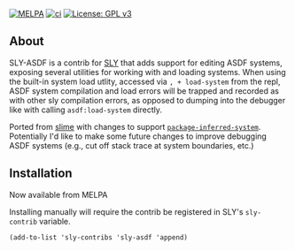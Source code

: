 [![MELPA](http://melpa.org/packages/sly-asdf-badge.svg)](http://melpa.org/#/sly-asdf)
[![ci](https://github.com/mmgeorge/sly-asdf/workflows/ci/badge.svg)](https://github.com/mmgeorge/sly-asdf/actions?query=workflow%3Aci)
[![License: GPL v3](https://img.shields.io/badge/License-GPLv3-blue.svg)](https://www.gnu.org/licenses/gpl-3.0)
 
 
## About

SLY-ASDF is a contrib for [SLY](https://github.com/joaotavora/sly) that adds support for editing ASDF systems, exposing several utilities for working with and loading systems. When using the built-in system load utlity, accessed via `, + load-system` from the repl, ASDF system compilation and load errors will be trapped and recorded as with other sly compilation errors, as opposed to dumping into the debugger like with calling `asdf:load-system` directly.

Ported from [slime](https://github.com/slime/slime/blob/master/contrib/slime-asdf.el) with changes to support [`package-inferred-system`](https://common-lisp.net/project/asdf/asdf/The-package_002dinferred_002dsystem-extension.html). Potentially I'd like to make some future changes to improve debugging ASDF systems (e.g., cut off stack trace at system boundaries, etc.)

## Installation 
Now available from MELPA

Installing manually will require the contrib be registered in SLY's `sly-contrib` variable. 
```
(add-to-list 'sly-contribs 'sly-asdf 'append)
